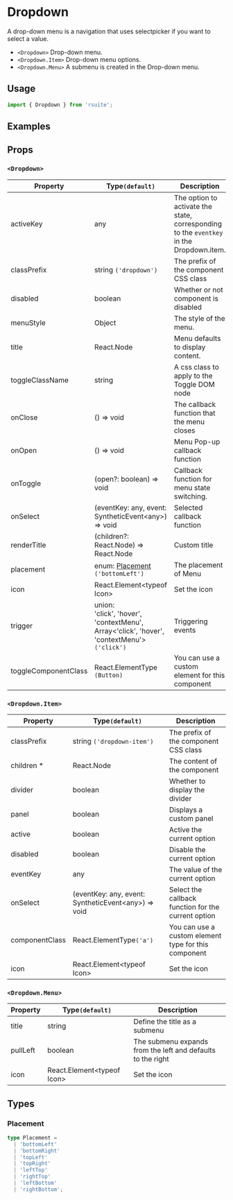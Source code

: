 # Dropdown

A drop-down menu is a navigation that uses selectpicker if you want to select a value.

* `<Dropdown>` Drop-down menu.
* `<Dropdown.Item>` Drop-down menu options.
* `<Dropdown.Menu>` A submenu is created in the Drop-down menu.

## Usage

```js
import { Dropdown } from 'rsuite';
```

## Examples

<!--{demo}-->

## Props

### `<Dropdown>`

| Property             | Type`(default)`                                                                                      | Description                                                                             |
| -------------------- | ---------------------------------------------------------------------------------------------------- | --------------------------------------------------------------------------------------- |
| activeKey            | any                                                                                                  | The option to activate the state, corresponding to the `eventkey` in the Dropdown.item. |
| classPrefix          | string `('dropdown')`                                                                                | The prefix of the component CSS class                                                   |
| disabled             | boolean                                                                                              | Whether or not component is disabled                                                    |
| menuStyle            | Object                                                                                               | The style of the menu.                                                                  |
| title                | React.Node                                                                                           | Menu defaults to display content.                                                       |
| toggleClassName      | string                                                                                               | A css class to apply to the Toggle DOM node                                             |
| onClose              | () => void                                                                                           | The callback function that the menu closes                                              |
| onOpen               | () => void                                                                                           | Menu Pop-up callback function                                                           |
| onToggle             | (open?: boolean) => void                                                                             | Callback function for menu state switching.                                             |
| onSelect             | (eventKey: any, event: SyntheticEvent&lt;any&gt;) => void                                            | Selected callback function                                                              |
| renderTitle          | (children?: React.Node) => React.Node                                                                | Custom title                                                                            |
| placement            | enum: [Placement](#Placement) `('bottomLeft')`                                                       | The placement of Menu                                                                   |
| icon                 | React.Element&lt;typeof Icon&gt;                                                                     | Set the icon                                                                            |
| trigger              | union: <br/>'click', 'hover', 'contextMenu', <br/>Array<'click', 'hover', 'contextMenu'> `('click')` | Triggering events                                                                       |
| toggleComponentClass | React.ElementType `(Button)`                                                                         | You can use a custom element for this component                                         |


### `<Dropdown.Item>`

| Property       | Type`(default)`                                           | Description                                          |
| -------------- | --------------------------------------------------------- | ---------------------------------------------------- |
| classPrefix    | string `('dropdown-item')`                                | The prefix of the component CSS class                |
| children \*    | React.Node                                                | The content of the component                         |
| divider        | boolean                                                   | Whether to display the divider                       |
| panel          | boolean                                                   | Displays a custom panel                              |
| active         | boolean                                                   | Active the current option                            |
| disabled       | boolean                                                   | Disable the current option                           |
| eventKey       | any                                                       | The value of the current option                      |
| onSelect       | (eventKey: any, event: SyntheticEvent&lt;any&gt;) => void | Select the callback function for the current option  |
| componentClass | React.ElementType`('a')`                                  | You can use a custom element type for this component |
| icon           | React.Element&lt;typeof Icon&gt;                          | Set the icon                                         |

### `<Dropdown.Menu>`

| Property | Type`(default)`                  | Description                                                 |
| -------- | -------------------------------- | ----------------------------------------------------------- |
| title    | string                           | Define the title as a submenu                               |
| pullLeft | boolean                          | The submenu expands from the left and defaults to the right |
| icon     | React.Element&lt;typeof Icon&gt; | Set the icon                                                |


## Types

### Placement

```ts
type Placement =
  | 'bottomLeft'
  | 'bottomRight'
  | 'topLeft'
  | 'topRight'
  | 'leftTop'
  | 'rightTop'
  | 'leftBottom'
  | 'rightBottom';
```

